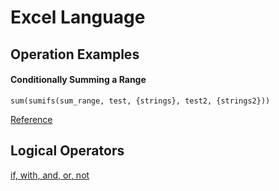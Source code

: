 
# Excel Language


## Operation Examples


#### Conditionally Summing a Range

```
sum(sumifs(sum_range, test, {strings}, test2, {strings2}))
```


[Reference](https://exceljet.net/formula/sumifs-with-multiple-criteria-and-or-logic)


## Logical Operators

[if, with, and, or, not](https://support.microsoft.com/en-us/office/using-if-with-and-or-and-not-functions-d895f58c-b36c-419e-b1f2-5c193a236d97)

